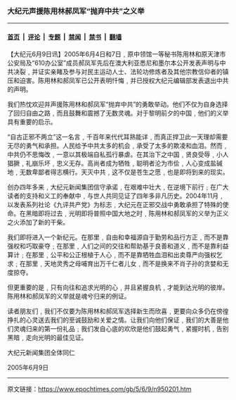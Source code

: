 ### 大纪元声援陈用林郝凤军“抛弃中共”之义举

---

#### [首页](../../../..?n950201) &nbsp;|&nbsp; [评论](../../../../../epoch-comment?n950201) &nbsp;|&nbsp; [专题](../../../../../epoch-special?n950201) &nbsp;|&nbsp; [禁闻](../../../../../epoch-news?n950201) &nbsp;|&nbsp; [禁书](../../../../../books?n950201) &nbsp;|&nbsp; [翻墙](https://github.com/gfw-breaker/nogfw/blob/master/README.md?n950201)


<div class="post_content" id="artbody" itemprop="articleBody">
 <!-- article content begin -->
 <p>
  【大纪元6月9日讯】2005年6月4日和7日﹐原中领馆一等秘书陈用林和原天津市公安局及“610办公室”成员郝凤军先后在澳大利亚悉尼和墨尔本公开发表声明与中共决裂﹐并证实亲睹及参与对民主运动人士、法轮功修炼者及其他宗教信仰者的镇压和迫害。陈用林和郝凤军已公开表明忏悔﹐并已授权大纪元编辑部发表退出中共的声明。
 </p>
 <p>
  我们热忱欢迎并声援陈用林和郝凤军“抛弃中共”的勇敢举动。他们不仅为自身选择了回归自由之路﹐而且鼓舞和震撼了无数灵魂。对于黎明前夕的中国﹐他们的义举具有重要的启示。
 </p>
 <p>
  “自古正邪不两立”这一名言﹐千百年来代代耳熟能详﹐而真正捍卫此一天理却需要无尽的勇气和承担。人民给予中共太多的机会﹐承受了太多的欺凌和血泪。然而﹐中共仍不思悔改﹐一意以其极端自私孤行暴虐。在其治下之中国﹐贤良受辱﹐小人猖獗﹐礼崩乐坏﹐忠义无存。高尚者成为牺牲﹐聪明者沦为市侩﹐人心变成盐碱地﹐无数卑鄙者得志横行。天灭中共﹐这不仅是苍生之愿﹐也是即将到来的现实。
 </p>
 <p>
  创办四年多来﹐大纪元新闻集团信守承诺﹐在艰难中壮大﹐在逆境下前行﹔在广大读者的支持和义工的奉献中﹐与世人共同见证了四年多非凡历史。2004年11月﹐以发表系列社论《九评共产党》为标志﹐大纪元在正邪交战中勇敢承担了特殊的使命。在黑暗即将过去﹐光明即将普照中国大地之时﹐陈用林和郝凤军的义举为正义之火添加了新的干柴。
 </p>
 <p>
  我们即将进入一个新纪元。在那里﹐自由和幸福源自于勤劳和品行方正﹐而不是靠强权和巧取豪夺﹔在那里﹐人们之间的交往和帮助基于良善和道义﹐而不是靠利益算计﹔在那里﹐公平和公正根植于人心﹐而不是靠牺牲血泪和出卖尊严向强权乞求﹔在那里﹐天地灵秀之母哺育出万千仁者儿女﹐而不是换来不肖子孙的贪婪和无度掠夺。
 </p>
 <p>
  但更重要的是﹐只有向往和追求光明的心﹐并且紧握良机﹐才能到达光明的彼岸。陈用林和郝凤军的义举就是魂兮归来的例证。
 </p>
 <p>
  读者朋友们﹐我们不仅要为陈用林和郝凤军选择新生而欣喜﹐更要向众多仍在傍徨挣扎的心灵送去我们的至诚鼓励和关爱之情。让我们向他们保证﹐我们的大善是他们灵魂归来的第一份礼品﹔我们发自心底的欢欣是他们鼓起勇气﹐紧握时机﹐告别黑暗﹐走向光明的最佳见证。
 </p>
 <p>
  大纪元新闻集团全体同仁
 </p>
 <p>
  2005年6月9日
 </p>
 <!-- article content end -->
 <div id="below_article_ad">
 </div>
</div>


---

原文链接：https://www.epochtimes.com/gb/5/6/9/n950201.htm